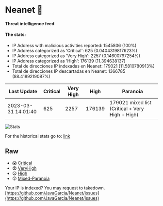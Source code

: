 # Neanet :hocho:
#### Threat intelligence feed
#### The stats:

- IP Address with malicious activities reported: 1545806 (100%)
- IP Address categorized as 'Critical':  625 (0.0404319817623%)
- IP Address categorized as 'Very High':  2257 (0.14600797254%)
- IP Address categorized as 'High':  176139 (11.394638137)
- Total de direcciones IP indexadas en Neanet:  179021 (11.5810780913%)
- Total de direcciones IP descartadas en Neanet:  1366785 (88.4189219087%)

| Last Update | Critical | Very High | High | Paranoia |
| --- | --- | --- | --- | --- |
| 2023-03-31 14:01:40 | 625 | 2257 | 176139 | 179021 mixed list (Critical + Very High + High)|

![Stats](https://docs.google.com/spreadsheets/d/e/2PACX-1vSnaNMIXVabIpDJjufMlzH7poXnshF3mgd8Is1g9ytUEzVsP5my4Trn8f-xkoLLQ38xpL3HtmUexLo6/pubchart?oid=501124687&format=image)

For the historical stats go to: [link](/stats.csv)
## Raw
- :scream: [Critical](https://raw.githubusercontent.com/JavaGarcia/Neanet/master/blacklists/neanet_critical.txt)
- :fearful: [VeryHigh](https://raw.githubusercontent.com/JavaGarcia/Neanet/master/blacklists/neanet_veryHigh.txtt)
- :frowning: [High](https://raw.githubusercontent.com/JavaGarcia/Neanet/master/blacklists/neanet_high.txt)
- :dizzy_face: [Mixed-Paranoia](https://raw.githubusercontent.com/JavaGarcia/Neanet/master/blacklists/neanet_all.txt)


Your IP is indexed? You may request to takedown. [https://github.com/JavaGarcia/Neanet/issues](https://github.com/JavaGarcia/Neanet/issues)

















































































































































































































































































































































































































































































































































































































































































































































































































































































































































































































































































































































































































































































































































































































































































































































































































































































































































































































































































































































































































































































































































































































































































































































































































































































































































































































































































































































































































































































































































































































































































































































































































































































































































































































































































































































































































































































































































































































































































































































































































































































































































































































































































































































































































































































































































































































































































































































































































































































































































































































































































































































































































































































































































































































































































































































































































































































































































































































































































































































































































































































































































































































































































































































































































































































































































































































































































































































































































































































































































































































































































































































































































































































































































































































































































































































































































































































































































































































































































































































































































































































































































































































































































































































































































































































































































































































































































































































































































































































































































































































































































































































































































































































































































































































































































































































































































































































































































































































































































































































































































































































































































































































































































































































































































































































